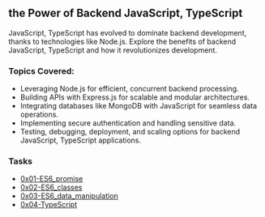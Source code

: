 

<h2>the Power of Backend JavaScript, TypeScript</h2>
<p>
  JavaScript, TypeScript has evolved to dominate backend development, thanks to technologies like Node.js. Explore the benefits of backend JavaScript, TypeScript and how it revolutionizes development.
</p>

<h3>Topics Covered:</h3>
<ul>
  <li>
    Leveraging Node.js for efficient, concurrent backend processing.
  </li>
    <li>
    Building APIs with Express.js for scalable and modular architectures.
  </li>
    <li>
    Integrating databases like MongoDB with JavaScript for seamless data operations.
  </li>
    <li>
  Implementing secure authentication and handling sensitive data.  
  </li>
  <li>
    Testing, debugging, deployment, and scaling options for backend JavaScript, TypeScript applications.
  </li>
</ul>


<h3>
  Tasks
</h3>
<ul>
  <li>
    <a href="https://github.com/elsaaeid/alx-backend-javascript/tree/master/0x01-ES6_promise">
0x01-ES6_promise
    </a>
  </li>
  <li>
    <a href="https://github.com/elsaaeid/alx-backend-javascript/tree/master/0x02-ES6_classes">
0x02-ES6_classes
    </a>
  </li>
  <li>
    <a href="https://github.com/elsaaeid/alx-backend-javascript/tree/master/0x03-ES6_data_manipulation">
0x03-ES6_data_manipulation
    </a>
  </li>
  <li>
    <a href="https://github.com/elsaaeid/alx-backend-javascript/tree/master/0x04-TypeScript">
0x04-TypeScript
    </a>
  </li>
</ul>
